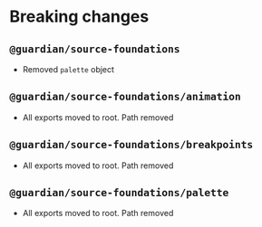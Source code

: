 # Breaking changes

## `@guardian/source-foundations`

-   Removed `palette` object

## `@guardian/source-foundations/animation`

-   All exports moved to root. Path removed

## `@guardian/source-foundations/breakpoints`

-   All exports moved to root. Path removed

## `@guardian/source-foundations/palette`

-   All exports moved to root. Path removed
